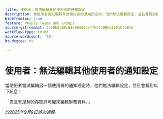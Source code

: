 ```yaml
---
title: 使用者：無法編輯其他使用者的通知設定
description: 當使用者嘗試編輯其他使用者的通知設定時，他們無法編輯設定，並且會看到錯誤訊息。
hidefromtoc: true
feature: People Teams and Groups
source-git-commit: 3cb9b2b88c62e98d8d57f76b4300eb1601bfb8cb
workflow-type: tm+mt
source-wordcount: '78'
ht-degree: 0%

---
```



# 使用者：無法編輯其他使用者的通知設定

當使用者嘗試編輯另一個使用者的通知設定時，他們無法編輯設定，並且會看到以下訊息：

「您沒有足夠的存取許可權來編輯財務資料。」

_於2025年9月9日首次通報。_
